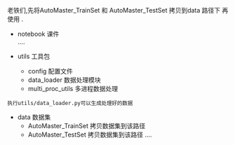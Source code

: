 ﻿老铁们,先将AutoMaster_TrainSet 和 AutoMaster_TestSet 拷贝到data 路径下 再使用 .


+ notebook 课件   
    ....
    
+ utils 工具包
    + config  配置文件
    + data_loader 数据处理模块
    + multi_proc_utils 多进程数据处理

`执行utils/data_loader.py可以生成处理好的数据`      

+ data  数据集
    + AutoMaster_TrainSet 拷贝数据集到该路径
    + AutoMaster_TestSet  拷贝数据集到该路径
    ....